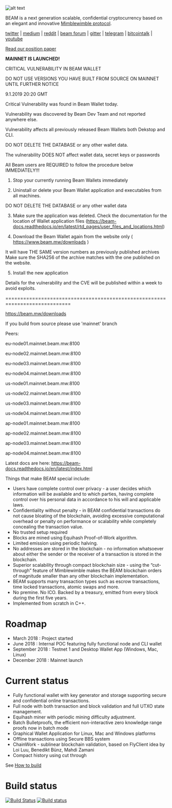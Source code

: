 
![alt text](https://forum.beam-mw.com/uploads/beam_mw/original/1X/261e2a2eba2b6c8aadae678673f9e8e09a78f5cf.png "Beam Logo")

BEAM is a next generation scalable, confidential cryptocurrency based on an elegant and innovative [Mimblewimble protocol](https://docs.beam.mw/Mimblewimble.pdf).

[twitter](https://twitter.com/beamprivacy) | [medium](https://medium.com/beam-mw) | [reddit](https://www.reddit.com/r/beamprivacy/) | [beam forum](http://forum.beam-mw.com) | [gitter](https://gitter.im/beamprivacy/Lobby) | [telegram](https://t.me/BeamPrivacy) | [bitcointalk](https://bitcointalk.org/index.php?topic=5052151.0) | [youtube](https://www.youtube.com/channel/UCddqBnfSPWibf4f8OnEJm_w?)


[Read our position paper](https://docs.beam.mw/BEAM_Position_Paper_v0.2.2.pdf)


**MAINNET IS LAUNCHED!** 

CRITICAL VULNERABILITY IN BEAM WALLET 

DO NOT USE VERSIONS YOU HAVE BUILT FROM SOURCE ON MAINNET UNTIL FURTHER NOTICE

9.1.2019 20:20 GMT 

Critical Vulnerability was found in Beam Wallet today.

Vulnerability was discovered by Beam Dev Team and not reported anywhere else.

Vulnerability affects all previously released Beam Wallets both Dekstop and CLI.

DO NOT DELETE THE DATABASE or any other wallet data.

The vulnerability DOES NOT affect wallet data, secret keys or passwords

All Beam users are REQUIRED to follow the procedure below IMMEDIATELY!!!


1. Stop your currently running Beam Wallets immediately

2. Uninstall or delete your Beam Wallet application and executables from all machines. 

DO NOT DELETE THE DATABASE or any other wallet data

3. Make sure the application was deleted. Check the documentation for the location of Wallet application files (https://beam-docs.readthedocs.io/en/latest/rtd_pages/user_files_and_locations.html)

4. Download the Beam Wallet again from the website only ( https://www.beam.mw/downloads ) 
 
It will have THE SAME version numbers as previously published archives
Make sure the SHA256 of the archive matches with the one published on the website.

5. Install the new application



Details for the vulnerability and the CVE will be published within a week to avoid exploits.



============================================================================


https://beam.mw/downloads

If you build from source please use 'mainnet' branch

Peers:

eu-node01.mainnet.beam.mw:8100

eu-node02.mainnet.beam.mw:8100

eu-node03.mainnet.beam.mw:8100

eu-node04.mainnet.beam.mw:8100

us-node01.mainnet.beam.mw:8100

us-node02.mainnet.beam.mw:8100

us-node03.mainnet.beam.mw:8100

us-node04.mainnet.beam.mw:8100

ap-node01.mainnet.beam.mw:8100

ap-node02.mainnet.beam.mw:8100

ap-node03.mainnet.beam.mw:8100

ap-node04.mainnet.beam.mw:8100

Latest docs are here: https://beam-docs.readthedocs.io/en/latest/index.html

Things that make BEAM special include:

* Users have complete control over privacy - a user decides which information will be available and to which parties, having complete control over his personal data in accordance to his will and applicable laws.
* Confidentiality without penalty - in BEAM confidential transactions do not cause bloating of the blockchain, avoiding excessive computational overhead or penalty on performance or scalability while completely concealing the transaction value.
* No trusted setup required
* Blocks are mined using Equihash Proof-of-Work algorithm.
* Limited emission using periodic halving.
* No addresses are stored in the blockchain - no information whatsoever about either the sender or the receiver of a transaction is stored in the blockchain.
* Superior scalability through compact blockchain size - using the “cut-through” feature of
Mimblewimble makes the BEAM blockchain orders of magnitude smaller than any other
blockchain implementation.
* BEAM supports many transaction types such as escrow transactions, time locked
transactions, atomic swaps and more.
* No premine. No ICO. Backed by a treasury, emitted from every block during the first five
years.
* Implemented from scratch in C++.

# Roadmap

- March 2018     : Project started
- June 2018      : Internal POC featuring fully functional node and CLI wallet
- September 2018 : Testnet 1 and Desktop Wallet App (Windows, Mac, Linux)
- December 2018  : Mainnet launch

# Current status

- Fully functional wallet with key generator and storage supporting secure and confidential online transactions.
- Full node with both transaction and block validation and full UTXO state management.
- Equihash miner with periodic mining difficulty adjustment.
- Batch Bulletproofs, the efficient non-interactive zero knowledge range proofs now in batch mode
- Graphical Wallet Application for Linux, Mac and Windows platforms
- Offline transactions using Secure BBS system
- ChainWork - sublinear blockchain validation, based on FlyClient idea by Loi Luu, Benedikt Bünz, Mahdi Zamani
- Compact history using cut through

See [How to build](https://github.com/BeamMW/beam/wiki/How-to-build)

# Build status
[![Build Status](https://travis-ci.org/BeamMW/beam.svg?branch=master)](https://travis-ci.org/BeamMW/beam)
[![Build status](https://ci.appveyor.com/api/projects/status/0j424l1h61gwqddm/branch/master?svg=true)](https://ci.appveyor.com/project/beam-mw/beam/branch/master)

